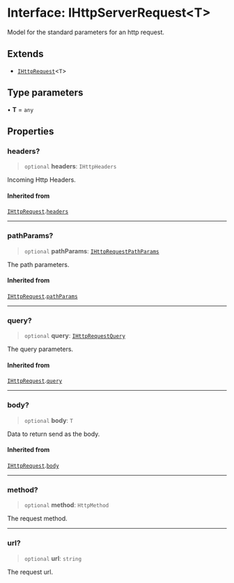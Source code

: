 # Interface: IHttpServerRequest\<T\>

Model for the standard parameters for an http request.

## Extends

- [`IHttpRequest`](IHttpRequest.md)\<`T`\>

## Type parameters

• **T** = `any`

## Properties

### headers?

> `optional` **headers**: `IHttpHeaders`

Incoming Http Headers.

#### Inherited from

[`IHttpRequest`](IHttpRequest.md).[`headers`](IHttpRequest.md#headers)

***

### pathParams?

> `optional` **pathParams**: [`IHttpRequestPathParams`](IHttpRequestPathParams.md)

The path parameters.

#### Inherited from

[`IHttpRequest`](IHttpRequest.md).[`pathParams`](IHttpRequest.md#pathparams)

***

### query?

> `optional` **query**: [`IHttpRequestQuery`](IHttpRequestQuery.md)

The query parameters.

#### Inherited from

[`IHttpRequest`](IHttpRequest.md).[`query`](IHttpRequest.md#query)

***

### body?

> `optional` **body**: `T`

Data to return send as the body.

#### Inherited from

[`IHttpRequest`](IHttpRequest.md).[`body`](IHttpRequest.md#body)

***

### method?

> `optional` **method**: `HttpMethod`

The request method.

***

### url?

> `optional` **url**: `string`

The request url.
